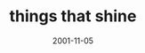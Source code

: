---
layout: base.njk
title : 'things that shine' 
view_title : 'things that shine' 
year : '2001' 
date : '2001-11-05' 
img_file : '../drawing/shinnythings.png' 
html_file : 'thingsshine' 
next_html : 'sunshine.html' 
year_order : '241' 
permalink : "title/{{html_file}}.html"
---